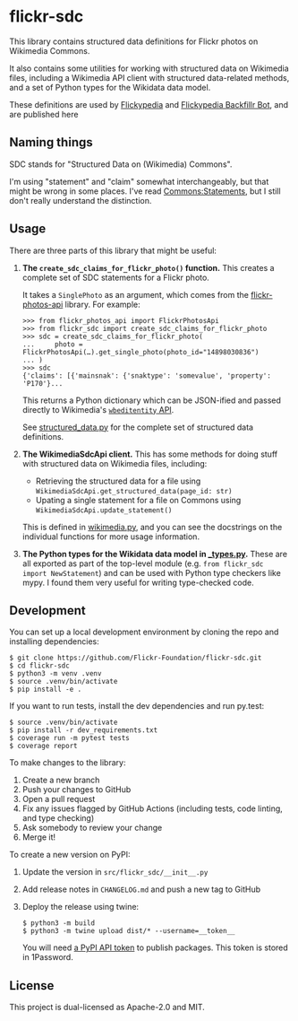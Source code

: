 # flickr-sdc

This library contains structured data definitions for Flickr photos on Wikimedia Commons.

It also contains some utilities for working with structured data on Wikimedia files, including a Wikimedia API client with structured data-related methods, and a set of Python types for the Wikidata data model.

These definitions are used by [Flickypedia](https://github.com/Flickr-Foundation/flickypedia) and [Flickypedia Backfillr Bot](https://github.com/Flickr-Foundation/flickypedia-backfillr-bot), and are published here

## Naming things

SDC stands for "Structured Data on (Wikimedia) Commons".

I'm using "statement" and "claim" somewhat interchangeably, but that might be wrong in some places.
I've read [Commons:Statements](https://commons.wikimedia.org/wiki/Commons:Statements), but I still don't really understand the distinction.

## Usage

There are three parts of this library that might be useful:

1.  **The `create_sdc_claims_for_flickr_photo()` function.**
    This creates a complete set of SDC statements for a Flickr photo.

    It takes a `SinglePhoto` as an argument, which comes from the [flickr-photos-api](https://github.com/Flickr-Foundation/flickr-photos-api) library.
    For example:
    
    ```pycon
    >>> from flickr_photos_api import FlickrPhotosApi
    >>> from flickr_sdc import create_sdc_claims_for_flickr_photo
    >>> sdc = create_sdc_claims_for_flickr_photo(
    ...     photo = FlickrPhotosApi(…).get_single_photo(photo_id="14898030836")
    ... )
    >>> sdc
    {'claims': [{'mainsnak': {'snaktype': 'somevalue', 'property': 'P170'}...
    ```
    
    This returns a Python dictionary which can be JSON-ified and passed directly to Wikimedia's [`wbeditentity` API](https://www.wikidata.org/w/api.php?modules=wbeditentity&action=help).
    
    See [structured_data.py](https://github.com/Flickr-Foundation/flickr-sdc/blob/main/src/flickr_sdc/structured_data.py) for the complete set of structured data definitions.

2.  **The WikimediaSdcApi client.**
    This has some methods for doing stuff with structured data on Wikimedia files, including:
    
    *   Retrieving the structured data for a file using `WikimediaSdcApi.get_structured_data(page_id: str)`
    *   Upating a single statement for a file on Commons using `WikimediaSdcApi.update_statement()`
    
    This is defined in [wikimedia.py](https://github.com/Flickr-Foundation/flickr-sdc/blob/main/src/flickr_sdc/wikimedia.py), and you can see the docstrings on the individual functions for more usage information.

3.  **The Python types for the Wikidata data model in <a href="https://github.com/Flickr-Foundation/flickr-sdc/blob/main/src/flickr_sdc/_types.py">_types.py</a>.**
    These are all exported as part of the top-level module (e.g. `from flickr_sdc import NewStatement`) and can be used with Python type checkers like mypy.
    I found them very useful for writing type-checked code.

## Development

You can set up a local development environment by cloning the repo and installing dependencies:

```console
$ git clone https://github.com/Flickr-Foundation/flickr-sdc.git
$ cd flickr-sdc
$ python3 -m venv .venv
$ source .venv/bin/activate
$ pip install -e .
```

If you want to run tests, install the dev dependencies and run py.test:

```console
$ source .venv/bin/activate
$ pip install -r dev_requirements.txt
$ coverage run -m pytest tests
$ coverage report
```

To make changes to the library:

1.  Create a new branch
2.  Push your changes to GitHub
3.  Open a pull request
4.  Fix any issues flagged by GitHub Actions (including tests, code linting, and type checking)
5.  Ask somebody to review your change
6.  Merge it!

To create a new version on PyPI:

1.  Update the version in `src/flickr_sdc/__init__.py`
2.  Add release notes in `CHANGELOG.md` and push a new tag to GitHub
3.  Deploy the release using twine:

    ```console
    $ python3 -m build
    $ python3 -m twine upload dist/* --username=__token__
    ```
    
    You will need [a PyPI API token](https://pypi.org/help/#apitoken) to publish packages.
    This token is stored in 1Password.

## License

This project is dual-licensed as Apache-2.0 and MIT.
